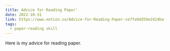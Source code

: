 ```yaml
---
title: Advice for Reading Paper'
date: 2022-10-31
link: https://www.notion.so/Advice-for-Reading-Paper-ce7fa9dd59e2424bafff8cce7eb9e2fa
tags:
  - paper-reading skill
---
```


Here is my advice for reading paper.
